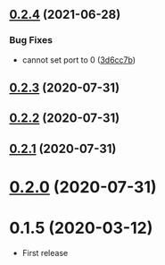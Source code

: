 ## [0.2.4](https://github.com/rentspree/lightship/compare/v0.2.3...v0.2.4) (2021-06-28)


### Bug Fixes

* cannot set port to 0 ([3d6cc7b](https://github.com/rentspree/lightship/commit/3d6cc7b4db45b76dcf6dd030d3d2b25cb2b9aad7))



## [0.2.3](https://github.com/rentspree/lightship/compare/v0.2.2...v0.2.3) (2020-07-31)



## [0.2.2](https://github.com/rentspree/lightship/compare/v0.2.1...v0.2.2) (2020-07-31)



## [0.2.1](https://github.com/rentspree/lightship/compare/v0.2.0...v0.2.1) (2020-07-31)



# [0.2.0](https://github.com/rentspree/lightship/compare/0.1.5...0.2.0) (2020-07-31)



# 0.1.5 (2020-03-12)

- First release

